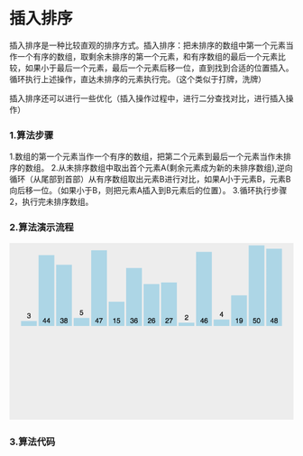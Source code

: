 # 插入排序

插入排序是一种比较直观的排序方式。插入排序：把未排序的数组中第一个元素当作一个有序的数组，取剩余未排序的第一个元素，和有序数组的最后一个元素比较，如果小于最后一个元素，最后一个元素后移一位，直到找到合适的位置插入。循环执行上述操作，直达未排序的元素执行完。（这个类似于打牌，洗牌）

插入排序还可以进行一些优化（插入操作过程中，进行二分查找对比，进行插入操作）


### 1.算法步骤
1.数组的第一个元素当作一个有序的数组，把第二个元素到最后一个元素当作未排序的数组。
2.从未排序数组中取出首个元素A(剩余元素成为新的未排序数组),逆向循环（从尾部到首部）从有序数组取出元素B进行对比，如果A小于元素B，元素B向后移一位。（如果小于B，则把元素A插入到B元素后的位置）。
3.循环执行步骤2，执行完未排序数组。



### 2.算法演示流程

![Chooce Sort](https://raw.githubusercontent.com/FlameDream/Learn_Algorithm/main/resource/insertionSort_img.gif)


### 3.算法代码

